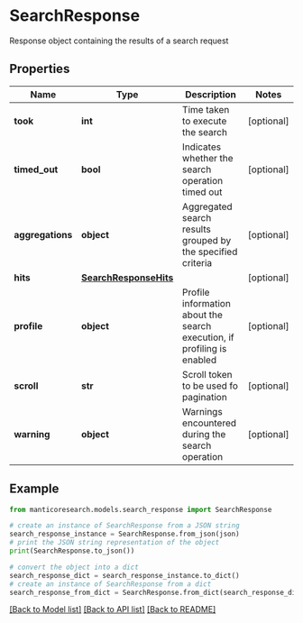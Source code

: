 # SearchResponse

Response object containing the results of a search request

## Properties

Name | Type | Description | Notes
------------ | ------------- | ------------- | -------------
**took** | **int** | Time taken to execute the search | [optional] 
**timed_out** | **bool** | Indicates whether the search operation timed out | [optional] 
**aggregations** | **object** | Aggregated search results grouped by the specified criteria | [optional] 
**hits** | [**SearchResponseHits**](SearchResponseHits.md) |  | [optional] 
**profile** | **object** | Profile information about the search execution, if profiling is enabled | [optional] 
**scroll** | **str** | Scroll token to be used fo pagination | [optional] 
**warning** | **object** | Warnings encountered during the search operation | [optional] 

## Example

```python
from manticoresearch.models.search_response import SearchResponse

# create an instance of SearchResponse from a JSON string
search_response_instance = SearchResponse.from_json(json)
# print the JSON string representation of the object
print(SearchResponse.to_json())

# convert the object into a dict
search_response_dict = search_response_instance.to_dict()
# create an instance of SearchResponse from a dict
search_response_from_dict = SearchResponse.from_dict(search_response_dict)
```
[[Back to Model list]](../README.md#documentation-for-models) [[Back to API list]](../README.md#documentation-for-api-endpoints) [[Back to README]](../README.md)


